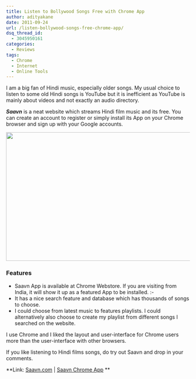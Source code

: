 ```yaml
---
title: Listen to Bollywood Songs Free with Chrome App
author: adityakane
date: 2011-09-24
url: /listen-bollywood-songs-free-chrome-app/
dsq_thread_id:
  - 3045950161
categories:
  - Reviews
tags:
  - Chrome
  - Internet
  - Online Tools
---
```

I am a big fan of Hindi music, especially older songs. My usual choice to listen to some old Hindi songs is YouTube but it is inefficient as YouTube is mainly about videos and not exactly an audio directory.

***Saavn*** is a neat website which streams Hindi film music and its free. You can create an account to register or simply install its App on your Chrome browser and sign up with your Google accounts.

<a href="http://devilsworkshop.org/listen-bollywood-songs-free-chrome-app/saavn_stream_bollywood_songs/" rel="attachment wp-att-45603"><img class="alignnone size-full wp-image-45603" title="Saavn_Stream_bollywood_songs" src="http://cdn.devilsworkshop.org/files/2011/09/Saavn_Stream_bollywood_songs.png" alt="" width="550" height="352" /></a>

### Features

  * Saavn App is available at Chrome Webstore. If you are visiting from India, it will show it up as a featured App to be installed. <img src="http://devilsworkshop.org/wp-includes/images/smilies/simple-smile.png" alt=":-)" class="wp-smiley" style="height: 1em; max-height: 1em;" />
  * It has a nice search feature and database which has thousands of songs to choose.
  * I could choose from latest music to features playlists. I could alternatively also choose to create my playlist from different songs I searched on the website.

I use Chrome and I liked the layout and user-interface for Chrome users more than the user-interface with other browsers.

If you like listening to Hindi films songs, do try out Saavn and drop in your comments.

**Link: <a href="http://www.saavn.com/" onclick="_gaq.push(['_trackEvent', 'outbound-article', 'http://www.saavn.com/', 'Saavn.com']);" >Saavn.com</a> | <a href="https://chrome.google.com/webstore/detail/kcihodcofkicmiogaficjkegjidjdmfo?hc=hp-pr&hcp=pr1-1" onclick="_gaq.push(['_trackEvent', 'outbound-article', 'https://chrome.google.com/webstore/detail/kcihodcofkicmiogaficjkegjidjdmfo?hc=hp-pr&hcp=pr1-1', 'Saavn Chrome App']);" >Saavn Chrome App</a> **

